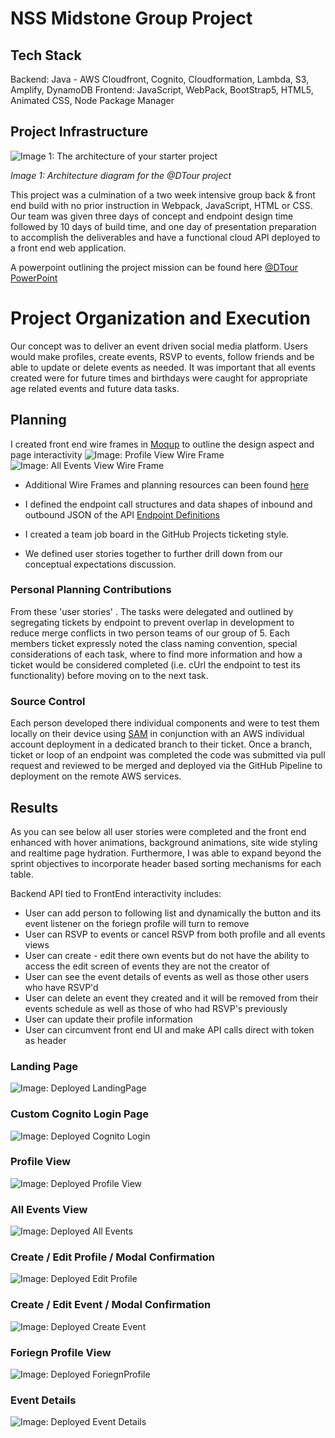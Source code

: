 # NSS Midstone Group Project

## Tech Stack 
Backend: Java - AWS Cloudfront, Cognito, Cloudformation, Lambda, S3, Amplify, DynamoDB
Frontend: JavaScript, WebPack, BootStrap5, HTML5, Animated CSS, Node Package Manager

## Project Infrastructure

![Image 1: The architecture of your starter project](resources/images/architecture_diagram.png)

*Image 1: Architecture diagram for the @DTour project*

This project was a culmination of a two week intensive group back & front end build with no prior instruction in Webpack, JavaScript, HTML or CSS. Our team was given three days of concept and endpoint design time followed by 10 days of build time, and one day of presentation preparation to accomplish the deliverables and have a functional cloud API deployed to a front end web application.

A powerpoint outlining the project mission can be found here [@DTour PowerPoint](https://docs.google.com/presentation/d/1UVmT7e1QBgVxmuxp4RD5vVlZVpYPvCqlumgTPxhtTDg/edit?usp=sharing)

# Project Organization and Execution

Our concept was to deliver an event driven social media platform. Users would make profiles, create events, RSVP to events, follow friends and be able to update or delete events as needed. It was important that all events created were for future times and birthdays were caught for appropriate age related events and future data tasks.


## Planning
I created front end wire frames in [Moqup](https://moqups.com/) to outline the design aspect and page interactivity 
![Image: Profile View Wire Frame](https://github.com/d-tidwell/DTour/blob/main/resources/images/profileView.png)
![Image: All Events View Wire Frame](https://github.com/d-tidwell/DTour/blob/main/resources/images/allEventsView.png)


- Additional Wire Frames and planning resources can been found [here](https://github.com/d-tidwell/DTour/blob/main/resources/images/allEventsView.png)

- I defined the endpoint call structures and data shapes of inbound and outbound JSON of the API [Endpoint Definitions](https://github.com/d-tidwell/DTour/edit/main/resources/endpoints_needed.md)

- I created a team job board in the GitHub Projects ticketing style.

- We defined user stories together to further drill down from our conceptual expectations discussion.

### Personal Planning Contributions

From these 'user stories' . The tasks were delegated and outlined by segregating tickets by endpoint to prevent overlap in development to reduce merge conflicts in two person teams of our group of 5. Each members ticket expressly noted the class naming convention, special considerations of each task, where to find more information and how a ticket would be considered completed (i.e. cUrl the endpoint to test its functionality) before moving on to the next task. 

### Source Control

Each person developed there individual components and were to test them locally on their device using [SAM](https://aws.amazon.com/serverless/sam/) in conjunction with an AWS individual account deployment in a dedicated branch to their ticket. Once a branch, ticket or loop of an endpoint was completed the code was submitted via pull request and reviewed to be merged and deployed via the GitHub Pipeline to deployment on the remote AWS services.

## Results

As you can see below all user stories were completed and the front end enhanced with hover animations, background animations, site wide styling and realtime page hydration. Furthermore, I was able to expand beyond the sprint objectives to incorporate header based sorting mechanisms for each table.

Backend API tied to FrontEnd interactivity includes:
- User can add person to following list and dynamically the button and its event listener on the foriegn profile will turn to remove
- User can RSVP to events or cancel RSVP from both profile and all events views
- User can create - edit there own events but do not have the ability to access the edit screen of events they are not the creator of
- User can see the event details of events as well as those other users who have RSVP'd
- User can delete an event they created and it will be removed from their events schedule as well as those of who had RSVP's previously
- User can update their profile information
- User can circumvent front end UI and make API calls direct with token as header

### Landing Page
![Image: Deployed LandingPage](https://github.com/d-tidwell/DTour/blob/main/resources/images/LandingPage.png)
### Custom Cognito Login Page
![Image: Deployed Cognito Login](https://github.com/d-tidwell/DTour/blob/main/resources/images/CognitoIntegration.png)
### Profile View
![Image: Deployed Profile View](https://github.com/d-tidwell/DTour/blob/main/resources/images/ProfileView.png)
### All Events View
![Image: Deployed All Events](https://github.com/d-tidwell/DTour/blob/main/resources/images/AllEvents.png)


### Create / Edit Profile / Modal Confirmation
![Image: Deployed Edit Profile](https://github.com/d-tidwell/DTour/blob/main/resources/images/updateProfileModal.png)
### Create / Edit Event / Modal Confirmation
![Image: Deployed Create Event](https://github.com/d-tidwell/DTour/blob/main/resources/images/createEvent.png)
### Foriegn Profile View
![Image: Deployed ForiegnProfile ](https://github.com/d-tidwell/DTour/blob/main/resources/images/FollowingProfileView.png)
### Event Details
![Image: Deployed Event Details ](https://github.com/d-tidwell/DTour/blob/main/resources/images/eventDetails.png)
